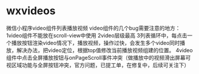 # wxvideos
微信小程序video组件列表播放视频
video组件的几个bug需要注意的地方：
1video组件不能放在scroll-view中使用
2video层级最高
3列表循环中，每点击一个播放按钮渲染video情况下，播放视频，操作过快，会发生多个video同时播放，解决办法，把video定位，根据top值修改当前播放视频组建的位置。
4video 组件中点击全屏播放按钮与onPageScroll事件冲突（做播放中的视频滑出屏幕可视区域功能与全屏按钮冲突，官方问题，已提工单，在修复中，后续可关注下）
